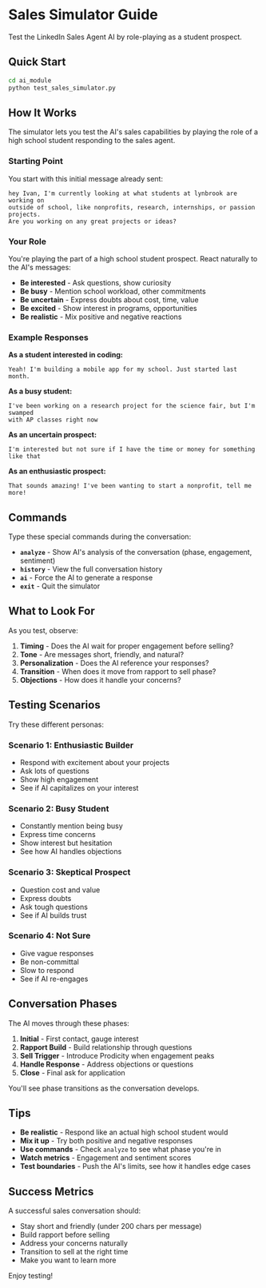 # Sales Simulator Guide

Test the LinkedIn Sales Agent AI by role-playing as a student prospect.

## Quick Start

```bash
cd ai_module
python test_sales_simulator.py
```

## How It Works

The simulator lets you test the AI's sales capabilities by playing the role of a high school student responding to the sales agent.

### Starting Point

You start with this initial message already sent:

```
hey Ivan, I'm currently looking at what students at lynbrook are working on
outside of school, like nonprofits, research, internships, or passion projects.
Are you working on any great projects or ideas?
```

### Your Role

You're playing the part of a high school student prospect. React naturally to the AI's messages:

- **Be interested** - Ask questions, show curiosity
- **Be busy** - Mention school workload, other commitments
- **Be uncertain** - Express doubts about cost, time, value
- **Be excited** - Show interest in programs, opportunities
- **Be realistic** - Mix positive and negative reactions

### Example Responses

**As a student interested in coding:**

```
Yeah! I'm building a mobile app for my school. Just started last month.
```

**As a busy student:**

```
I've been working on a research project for the science fair, but I'm swamped
with AP classes right now
```

**As an uncertain prospect:**

```
I'm interested but not sure if I have the time or money for something like that
```

**As an enthusiastic prospect:**

```
That sounds amazing! I've been wanting to start a nonprofit, tell me more!
```

## Commands

Type these special commands during the conversation:

- **`analyze`** - Show AI's analysis of the conversation (phase, engagement, sentiment)
- **`history`** - View the full conversation history
- **`ai`** - Force the AI to generate a response
- **`exit`** - Quit the simulator

## What to Look For

As you test, observe:

1. **Timing** - Does the AI wait for proper engagement before selling?
2. **Tone** - Are messages short, friendly, and natural?
3. **Personalization** - Does the AI reference your responses?
4. **Transition** - When does it move from rapport to sell phase?
5. **Objections** - How does it handle your concerns?

## Testing Scenarios

Try these different personas:

### Scenario 1: Enthusiastic Builder

- Respond with excitement about your projects
- Ask lots of questions
- Show high engagement
- See if AI capitalizes on your interest

### Scenario 2: Busy Student

- Constantly mention being busy
- Express time concerns
- Show interest but hesitation
- See how AI handles objections

### Scenario 3: Skeptical Prospect

- Question cost and value
- Express doubts
- Ask tough questions
- See if AI builds trust

### Scenario 4: Not Sure

- Give vague responses
- Be non-committal
- Slow to respond
- See if AI re-engages

## Conversation Phases

The AI moves through these phases:

1. **Initial** - First contact, gauge interest
2. **Rapport Build** - Build relationship through questions
3. **Sell Trigger** - Introduce Prodicity when engagement peaks
4. **Handle Response** - Address objections or questions
5. **Close** - Final ask for application

You'll see phase transitions as the conversation develops.

## Tips

- **Be realistic** - Respond like an actual high school student would
- **Mix it up** - Try both positive and negative responses
- **Use commands** - Check `analyze` to see what phase you're in
- **Watch metrics** - Engagement and sentiment scores
- **Test boundaries** - Push the AI's limits, see how it handles edge cases

## Success Metrics

A successful sales conversation should:

- Stay short and friendly (under 200 chars per message)
- Build rapport before selling
- Address your concerns naturally
- Transition to sell at the right time
- Make you want to learn more

Enjoy testing!

